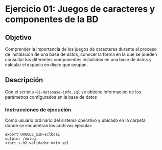 # Ejercicio 01: Juegos de caracteres y componentes de la BD

## Objetivo
Comprender la importancia de los juegos de caracteres durante el proceso de instalación de una base de datos, conocer la forma en la que se pueden consultar los diferentes componentes instalados en una base de datos y calcular el espacio en disco que ocupan.

## Descripción
Con el script `s-01-database-info.sql` se obtiene información de los parámetros configurados en la base de datos

### Instrucciones de ejecución
Como usuario ordinario del sistema operativo y ubicado en la carpeta donde se encuentran los archivos ejecutar:
```
export ORACLE_SID=sclbda1
sqlplus /nolog
start s-02-validador-main.sql
```
